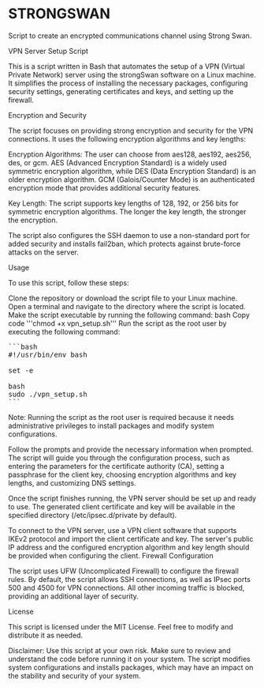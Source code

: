 # STRONGSWAN
Script to create an encrypted communications channel using Strong Swan.

VPN Server Setup Script

This is a script written in Bash that automates the setup of a VPN (Virtual Private Network) server using the strongSwan software on a Linux machine. It simplifies the process of installing the necessary packages, configuring security settings, generating certificates and keys, and setting up the firewall.

Encryption and Security

The script focuses on providing strong encryption and security for the VPN connections. It uses the following encryption algorithms and key lengths:

Encryption Algorithms: The user can choose from aes128, aes192, aes256, des, or gcm. AES (Advanced Encryption Standard) is a widely used symmetric encryption algorithm, while DES (Data Encryption Standard) is an older encryption algorithm. GCM (Galois/Counter Mode) is an authenticated encryption mode that provides additional security features.

Key Length: The script supports key lengths of 128, 192, or 256 bits for symmetric encryption algorithms. The longer the key length, the stronger the encryption.

The script also configures the SSH daemon to use a non-standard port for added security and installs fail2ban, which protects against brute-force attacks on the server.

Usage

To use this script, follow these steps:

Clone the repository or download the script file to your Linux machine.
Open a terminal and navigate to the directory where the script is located.
Make the script executable by running the following command:
bash
Copy code
'''chmod +x vpn_setup.sh'''
Run the script as the root user by executing the following command:

<pre>
```bash
#!/usr/bin/env bash

set -e

bash
sudo ./vpn_setup.sh
```
</pre>

Note: Running the script as the root user is required because it needs administrative privileges to install packages and modify system configurations.

Follow the prompts and provide the necessary information when prompted. The script will guide you through the configuration process, such as entering the parameters for the certificate authority (CA), setting a passphrase for the client key, choosing encryption algorithms and key lengths, and customizing DNS settings.

Once the script finishes running, the VPN server should be set up and ready to use. The generated client certificate and key will be available in the specified directory (/etc/ipsec.d/private by default).

To connect to the VPN server, use a VPN client software that supports IKEv2 protocol and import the client certificate and key. The server's public IP address and the configured encryption algorithm and key length should be provided when configuring the client.
Firewall Configuration

The script uses UFW (Uncomplicated Firewall) to configure the firewall rules. By default, the script allows SSH connections, as well as IPsec ports 500 and 4500 for VPN connections. All other incoming traffic is blocked, providing an additional layer of security.

License

This script is licensed under the MIT License. Feel free to modify and distribute it as needed.

Disclaimer: Use this script at your own risk. Make sure to review and understand the code before running it on your system. The script modifies system configurations and installs packages, which may have an impact on the stability and security of your system.
